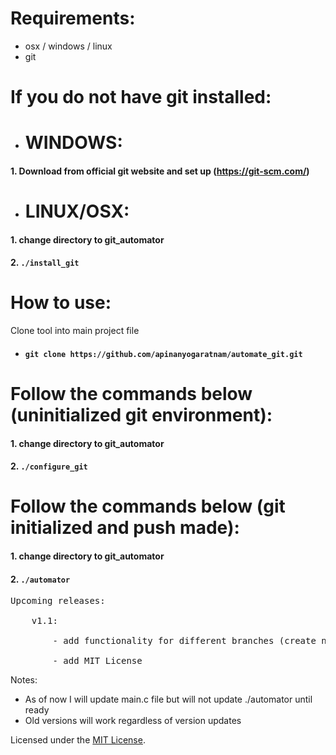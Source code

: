 # Requirements:
* osx / windows / linux
* git

# If you do not have git installed:
- # WINDOWS: 
#### 1. Download from official git website and set up (https://git-scm.com/)
- # LINUX/OSX: 
#### 1. change directory to git_automator
#### 2. `./install_git`

# How to use:
Clone tool into main project file
* #### `git clone https://github.com/apinanyogaratnam/automate_git.git`

# Follow the commands below (uninitialized git environment):
#### 1. change directory to git_automator
#### 2. `./configure_git`

# Follow the commands below (git initialized and push made): 
#### 1. change directory to git_automator
#### 2. `./automator`

<pre>
Upcoming releases: <br />
    v1.1: <br />
        - add functionality for different branches (create new file) <br />
        - add MIT License
</pre>

Notes: <br />
- As of now I will update main.c file but will not update ./automator until ready 
- Old versions will work regardless of version updates

Licensed under the [MIT License](LICENSE).